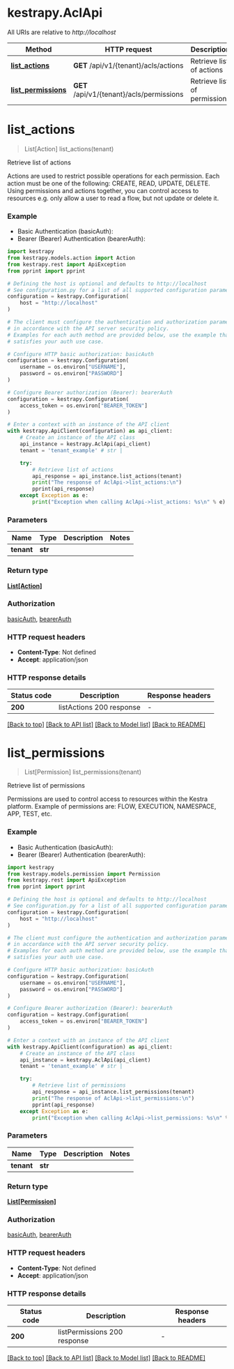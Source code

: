 # kestrapy.AclApi

All URIs are relative to *http://localhost*

Method | HTTP request | Description
------------- | ------------- | -------------
[**list_actions**](AclApi.md#list_actions) | **GET** /api/v1/{tenant}/acls/actions | Retrieve list of actions
[**list_permissions**](AclApi.md#list_permissions) | **GET** /api/v1/{tenant}/acls/permissions | Retrieve list of permissions


# **list_actions**
> List[Action] list_actions(tenant)

Retrieve list of actions

Actions are used to restrict possible operations for each permission. Each action must be one of the following: CREATE, READ, UPDATE, DELETE. Using permissions and actions together, you can control access to resources e.g. only allow a user to read a flow, but not update or delete it.

### Example

* Basic Authentication (basicAuth):
* Bearer (Bearer) Authentication (bearerAuth):

```python
import kestrapy
from kestrapy.models.action import Action
from kestrapy.rest import ApiException
from pprint import pprint

# Defining the host is optional and defaults to http://localhost
# See configuration.py for a list of all supported configuration parameters.
configuration = kestrapy.Configuration(
    host = "http://localhost"
)

# The client must configure the authentication and authorization parameters
# in accordance with the API server security policy.
# Examples for each auth method are provided below, use the example that
# satisfies your auth use case.

# Configure HTTP basic authorization: basicAuth
configuration = kestrapy.Configuration(
    username = os.environ["USERNAME"],
    password = os.environ["PASSWORD"]
)

# Configure Bearer authorization (Bearer): bearerAuth
configuration = kestrapy.Configuration(
    access_token = os.environ["BEARER_TOKEN"]
)

# Enter a context with an instance of the API client
with kestrapy.ApiClient(configuration) as api_client:
    # Create an instance of the API class
    api_instance = kestrapy.AclApi(api_client)
    tenant = 'tenant_example' # str | 

    try:
        # Retrieve list of actions
        api_response = api_instance.list_actions(tenant)
        print("The response of AclApi->list_actions:\n")
        pprint(api_response)
    except Exception as e:
        print("Exception when calling AclApi->list_actions: %s\n" % e)
```



### Parameters


Name | Type | Description  | Notes
------------- | ------------- | ------------- | -------------
 **tenant** | **str**|  | 

### Return type

[**List[Action]**](Action.md)

### Authorization

[basicAuth](../README.md#basicAuth), [bearerAuth](../README.md#bearerAuth)

### HTTP request headers

 - **Content-Type**: Not defined
 - **Accept**: application/json

### HTTP response details

| Status code | Description | Response headers |
|-------------|-------------|------------------|
**200** | listActions 200 response |  -  |

[[Back to top]](#) [[Back to API list]](../README.md#documentation-for-api-endpoints) [[Back to Model list]](../README.md#documentation-for-models) [[Back to README]](../README.md)

# **list_permissions**
> List[Permission] list_permissions(tenant)

Retrieve list of permissions

Permissions are used to control access to resources within the Kestra platform. Example of permissions are: FLOW, EXECUTION, NAMESPACE, APP, TEST, etc.

### Example

* Basic Authentication (basicAuth):
* Bearer (Bearer) Authentication (bearerAuth):

```python
import kestrapy
from kestrapy.models.permission import Permission
from kestrapy.rest import ApiException
from pprint import pprint

# Defining the host is optional and defaults to http://localhost
# See configuration.py for a list of all supported configuration parameters.
configuration = kestrapy.Configuration(
    host = "http://localhost"
)

# The client must configure the authentication and authorization parameters
# in accordance with the API server security policy.
# Examples for each auth method are provided below, use the example that
# satisfies your auth use case.

# Configure HTTP basic authorization: basicAuth
configuration = kestrapy.Configuration(
    username = os.environ["USERNAME"],
    password = os.environ["PASSWORD"]
)

# Configure Bearer authorization (Bearer): bearerAuth
configuration = kestrapy.Configuration(
    access_token = os.environ["BEARER_TOKEN"]
)

# Enter a context with an instance of the API client
with kestrapy.ApiClient(configuration) as api_client:
    # Create an instance of the API class
    api_instance = kestrapy.AclApi(api_client)
    tenant = 'tenant_example' # str | 

    try:
        # Retrieve list of permissions
        api_response = api_instance.list_permissions(tenant)
        print("The response of AclApi->list_permissions:\n")
        pprint(api_response)
    except Exception as e:
        print("Exception when calling AclApi->list_permissions: %s\n" % e)
```



### Parameters


Name | Type | Description  | Notes
------------- | ------------- | ------------- | -------------
 **tenant** | **str**|  | 

### Return type

[**List[Permission]**](Permission.md)

### Authorization

[basicAuth](../README.md#basicAuth), [bearerAuth](../README.md#bearerAuth)

### HTTP request headers

 - **Content-Type**: Not defined
 - **Accept**: application/json

### HTTP response details

| Status code | Description | Response headers |
|-------------|-------------|------------------|
**200** | listPermissions 200 response |  -  |

[[Back to top]](#) [[Back to API list]](../README.md#documentation-for-api-endpoints) [[Back to Model list]](../README.md#documentation-for-models) [[Back to README]](../README.md)

